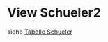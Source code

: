 # View Schueler2

siehe [Tabelle Schueler](https://doc.magellan-toolbox.stueber.de/datenstruktur/tabellen/Schueler/)
